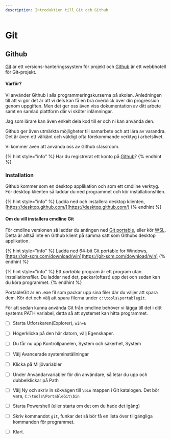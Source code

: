 ```yaml
---
description: Introduktion till Git och Github
---
```


# Git

## Github

[Git](https://git-scm.com/) är ett versions-hanteringssystem för projekt och [Github](https://github.com/) är ett webbhotell för Git-projekt.

#### Varför?

Vi använder Github i alla programmeringskurserna på skolan. Anledningen till att vi gör det är att vi dels kan få en bra överblick över din progression genom uppgiften. Men det ger oss även viss dokumentation av ditt arbete samt en samlad plattform där vi sköter inlämningar.

Jag som lärare kan även enkelt dela kod till er och ni kan använda den.

Github ger även utmärkta möjligheter till samarbete och att lära av varandra. Det är även ett välkänt och väldigt ofta förekommande verktyg i arbetslivet.

Vi kommer även att använda oss av Github classroom.

{% hint style="info" %}
 Har du registrerat ett konto på [Github](https://github.com/)?
{% endhint %}

### Installation

Github kommer som en desktop applikation och som ett cmdline verktyg. För desktop klienten så laddar du ned programmet och kör installationsfilen.

{% hint style="info" %}
Ladda ned och installera desktop klienten, [https://desktop.github.com/](https://desktop.github.com/)
{% endhint %}

#### Om du vill installera cmdline Git

För cmdline versionen så laddar du antingen ned [Git portable](https://git-scm.com/download/win), eller kör [WSL](https://jens-andreasson.gitbook.io/webbserverprogrammering/utvecklarmiljo/wsl). Detta är alltså inte en Github klient på samma sätt som Githubs desktop applikation.

{% hint style="info" %}
Ladda ned 64-bit Git portable for Windows, [https://git-scm.com/download/win](https://git-scm.com/download/win)
{% endhint %}

{% hint style="info" %}
Ett _portable_ program är ett program utan installationsfiler. Du laddar ned det, packar\(oftast\) upp det och sedan kan du köra programmet.
{% endhint %}

PortableGit är en .exe fil som packar upp sina filer där du väljer att spara dem. Kör det och välj att spara filerna under `c:\tools\portablegit`.

För att sedan kunna använda Git från cmdline behöver vi lägga till det i ditt systems PATH variabel, detta så att systemet kan hitta programmet.

* [ ] Starta Utforskaren\(Explorer\), `win+E`
* [ ] Högerklicka på den här datorn, välj Egenskaper.
* [ ] Du får nu upp Kontrollpanelen, System och säkerhet, System
* [ ] Välj Avancerade systeminställningar
* [ ] Klicka på Miljövariabler
* [ ] Under Användarvariabler för din användare, så letar du upp och dubbelklickar på Path
* [ ] Välj Ny och skriv in sökvägen till `\bin` mappen i Git katalogen. Det bör vara, `C:\tools\PortableGit\bin`
* [ ] Starta Powershell \(eller starta om det om du hade det igång\)
* [ ] Skriv kommandot `git`, funkar det så bör få en lista över tillgängliga kommandon för programmet.
* [ ] Klart.




